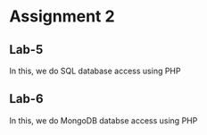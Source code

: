 # Assignment 2

## Lab-5
In this, we do SQL database access using PHP

## Lab-6
In this, we do MongoDB databse access using PHP
